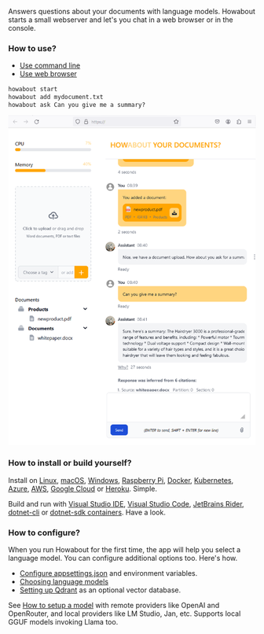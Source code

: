 Answers questions about your documents with language models. Howabout starts a small webserver and let's you chat in a web browser or in the console.

### How to use?

- [Use command line](doc/how_to/40_use_command_line.md)
- [Use web browser](doc/how_to/41_use_web_browser.md)

```batch
howabout start
howabout add mydocument.txt
howabout ask Can you give me a summary?
```

![Browser window showing chat](doc/images/howabout-chat.png)

### How to install or build yourself?

Install on [Linux](doc/how_to/01_install_on_linux.md), [macOS](doc/how_to/02_install_on_macos.md), [Windows](doc/how_to/03_install_on_windows.md), [Raspberry Pi](doc/how_to/04_install_on_raspberry.md), [Docker](doc/how_to/05_install_on_docker.md), [Kubernetes](doc/how_to/06_install_on_kubernetes.md), [Azure](doc/how_to/07_install_on_azure.md), [AWS](doc/how_to/08_install_on_aws.md), [Google Cloud](doc/how_to/09_install_on_google_cloud.md) or [Heroku](doc/how_to/10_install_on_heroku.md). Simple.

Build and run with [Visual Studio IDE](doc/how_to/20_build_with_visual_studio_ide.md), [Visual Studio Code](doc/how_to/21_build_with_visual_studio_code.md), [JetBrains Rider](doc/how_to/22_build_with_rider.md), [dotnet-cli](doc/how_to/23_build_with_dotnet_cli.md) or  [dotnet-sdk containers](doc/how_to/24_build_with_docker.md). Have a look.


### How to configure?

When you run Howabout for the first time, the app will help you select a language model. You can configure additional options too. Here's how.

- [Configure appsettings.json](doc/how_to/30_configure_appsettings.md) and environment variables.
- [Choosing language models](doc/how_to/31_choosing_language_models.md)
- [Setting up Qdrant](doc/how_to/61_setup_qdrant.md) as an optional vector database.


See [How to setup a model](doc/how_to/50_setup_model.md) with remote providers like OpenAI and OpenRouter, and local providers like LM Studio, Jan, etc. Supports local GGUF models invoking Llama too.
